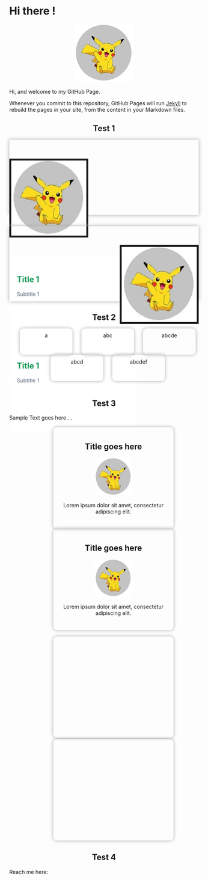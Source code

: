 # Hi there !

<p align="center">
  <img src="https://raw.githubusercontent.com/jamiejonna28/jamiejonna28.github.io/main/hi.jpg" />
</p>

Hi, and welcome to my GitHub Page.

Whenever you commit to this repository, GitHub Pages will run [Jekyll](https://jekyllrb.com/) to rebuild the pages in your site, from the content in your Markdown files.

<center><h2>Test 1</h2></center>
<div class = "ediv">
  <img src = "https://raw.githubusercontent.com/jamiejonna28/jamiejonna28.github.io/main/hi.jpg" class = "pic">
  <div class = "textdiv">
    <h2 class = "title"> Title 1</h2>
    <p class = "subtitle"> Subtitle 1 </p>
  </div>
</div>

<div class = "ediv">
  <img src = "https://raw.githubusercontent.com/jamiejonna28/jamiejonna28.github.io/main/hi.jpg" class = "pic2">
  <div class = "textdiv">
    <h2 class = "title"> Title 1</h2>
    <p class = "subtitle"> Subtitle 1 </p>
  </div>
</div>

<center><h2> Test 2</h2></center>
<div id = "wrapper">
  <div id = "one" class = "box">a</div>
  <div id = "two" class = "box">abc</div>
  <div id = "three" class = "box">abcde</div>
  <div id = "four" class = "box">abcd</div>
  <div id = "five" class = "box">abcdef</div>
</div>

<br/>

<center><h2> Test 3</h2></center>
Sample Text goes here....
<br/><br/>
<div id = "wrapper">
  <div class = "box2">
    <h2>Title goes here</h2>
    <p></p>
    <img src = "https://raw.githubusercontent.com/jamiejonna28/jamiejonna28.github.io/main/hi.jpg" width = "100px" height = "100px">
    <p></p>
    Lorem ipsum dolor sit amet, consectetur adipiscing elit.
  </div>
  <div class = "box2">
    <h2>Title goes here</h2>
    <p></p>
    <img src = "https://raw.githubusercontent.com/jamiejonna28/jamiejonna28.github.io/main/hi.jpg" width = "100px" height = "100px">
    <p></p>
    Lorem ipsum dolor sit amet, consectetur adipiscing elit.
  </div>
</div>

<br/>

<div id = "wrapper">
  <div class = "box2"></div>
  <div class = "box2"></div>
</div>

<center><h2> Test 4</h2></center>
Reach me here: 

<style>
  .ediv
  {
    width: 100%;
    height: 200px;
    box-shadow: 0px 0px 10px #A9A9A9;
    float: right;
    margin-bottom: 30px;
  }
               
 .pic
  {
    width: 200px;
    height: 200px;
    border: 5px solid;
    float: left;
    margin: 50px 0px;
  }
  
 .pic2
  {
    width: 200px;
    height: 200px;
    border: 5px solid;
    float: right;
    margin: 50px 0px;
  }
  
 .textdiv
 {
   background-color: white;
   float: left;
   width: 300px;
   padding: 20px;
   height: 200px;
 }
  
 .title
 {
   color: #159957;
 }
  
 .subtitle
 {
   color: #606c83;
 }
  
 #wrapper
 {
   text-align: center;
 }
 
 .box
 {
   width: 120px;
   height: 50px;
   display: inline-block;
   box-shadow: 0px 0px 10px #A9A9A9;
   margin-left: 20px;
   border-radius: 10px;
   padding: 10px;
 }

 .box2
 {
   width: 300px;
   height: 250px;
   display: inline-block;
   box-shadow: 0px 0px 10px #A9A9A9;
   margin-left: 50px;
   border-radius: 10px;
   padding: 10px;
 }
</style>
